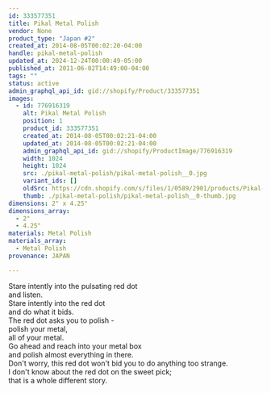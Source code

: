 ```yaml
---
id: 333577351
title: Pikal Metal Polish
vendor: None
product_type: "Japan #2"
created_at: 2014-08-05T00:02:20-04:00
handle: pikal-metal-polish
updated_at: 2024-12-24T00:00:49-05:00
published_at: 2011-06-02T14:49:00-04:00
tags: ""
status: active
admin_graphql_api_id: gid://shopify/Product/333577351
images:
  - id: 776916319
    alt: Pikal Metal Polish
    position: 1
    product_id: 333577351
    created_at: 2014-08-05T00:02:21-04:00
    updated_at: 2014-08-05T00:02:21-04:00
    admin_graphql_api_id: gid://shopify/ProductImage/776916319
    width: 1024
    height: 1024
    src: ./pikal-metal-polish/pikal-metal-polish__0.jpg
    variant_ids: []
    oldSrc: https://cdn.shopify.com/s/files/1/0589/2901/products/Pikal-Metal-Polish.jpeg?v=1407211341
    thumb: ./pikal-metal-polish/pikal-metal-polish__0-thumb.jpg
dimensions: 2" x 4.25"
dimensions_array:
  - 2"
  - 4.25"
materials: Metal Polish
materials_array:
  - Metal Polish
provenance: JAPAN

---
```


Stare intently into the pulsating red dot  
and listen.  
Stare intently into the red dot  
and do what it bids.  
The red dot asks you to polish -  
polish your metal,  
all of your metal.  
Go ahead and reach into your metal box  
and polish almost everything in there.  
Don't worry, this red dot won't bid you to do anything too strange.  
I don't know about the red dot on the sweet pick;  
that is a whole different story.